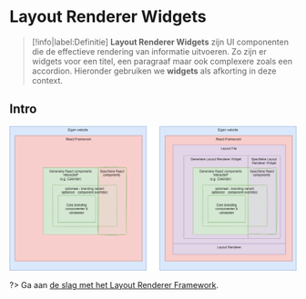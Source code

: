# Layout Renderer Widgets

> [!info|label:Definitie]
> **Layout Renderer Widgets** zijn UI componenten die de effectieve rendering van informatie uitvoeren. Zo zijn er widgets voor een titel, een paragraaf maar ook complexere zoals een accordion.
> Hieronder gebruiken we **widgets** als afkorting in deze context.

## Intro



![Layout Renderer Widgets ](../assets/layout-renderer-widgets.png 'Verband van Layout Renderer Widgets en Merkarchitectuur.')

?> Ga aan [de slag met het Layout Renderer Framework](/frontend/content/layout-renderer).
